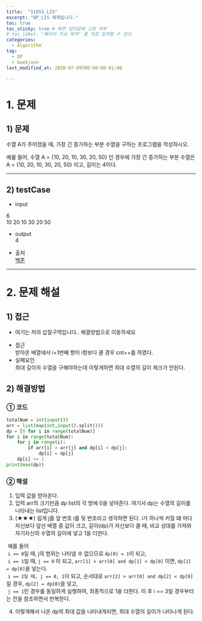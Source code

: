 ```yaml
---
title:  "11053_LIS"
excerpt: "DP_LIS 예제입니다."
toc: true
toc_sticky: true # 화면 넘어갈때 고정 여부
# toc_label: "페이지 주요 목차" 를 직접 입력할 수 있다.
categories:
  - Algorithm
tag:
  - DP
  - baekjoon
last_modified_at: 2020-07-09T00:00:00-01:00

---
```


# 1. 문제
## 1) 문제
수열 A가 주어졌을 때, 가장 긴 증가하는 부분 수열을 구하는 프로그램을 작성하시오.

예를 들어, 수열 A = {10, 20, 10, 30, 20, 50} 인 경우에 가장 긴 증가하는 부분 수열은 A = {10, 20, 10, 30, 20, 50} 이고, 길이는 4이다.

---

## 2) testCase
- input

6 <br>
10 20 10 30 20 50

- output <br>
4

- 출처 <br>
[백준](https://www.acmicpc.net/problem/11053)

---

# 2. 문제 해설

## 1) 접근
* 여기는 저의 삽질구역입니다.. 해결방법으로 이동하세요
- 접근 <br>
받아온 배열에서 i+1번째 항이 i항보다 클 경우 cnt++를 하였다.
- 실패요인 <br>
최대 길이의 수열을 구해야하는데 이렇게하면 최대 수열의 길이 체크가 안된다.

## 2) 해결방법

### ① 코드

```python
totalNum = int(input())
arr = list(map(int,input().split()))
dp = [0 for i in range(totalNum)]
for i in range(totalNum):
    for j in range(i):
        if arr[i] > arr[j] and dp[i] < dp[j]:
            dp[i] = dp[j]
    dp[i] += 1
print(max(dp))
```

### ② 해설
1. 입력 값을 받아온다.
2. 입력 arr의 크기만큼 dp list의 각 방에 0을 넣어준다. 여기서 dp는 수열의 길이를 나타내는 list입니다.
3. (★★★) 쉽게 j를 앞 번호 i를 뒷 번호라고 생각하면 된다. i가 하나씩 커질 떄 마다 자신보다 앞선 배열 중 값이 크고, 길이(dp)가 자신보다 클 때, 비교 상대를 가져와 자기자신의 수열의 길이에 넣고 1을 더한다.

&nbsp;예를 들어 <br>
&nbsp;`i == 0`일 때, j의 범위는 나타낼 수 없으므로 `dp[0] = 1`이 되고,<br>
&nbsp;`i == 1`일 때, `j == 0` 이 되고, `arr[1] > arr[0] and dp[1] < dp[0]` 이면, `dp[1] = dp[0]`을 넣는다.<br>
&nbsp;`i == 2일 때, j == 0, 1`이 되고, 순서대로 `arr[2] > arr[0] and dp[2] < dp[0]` 일 경우, `dp[2] = dp[0]`을 넣고, <br>
&nbsp;`j == 1`인 경우를 동일하게 실행하여, 최종적으로 1을 더한다. 이 후 i == 3일 경우부터는 전을 참조하면서 반복한다.

4. 이렇게해서 나온 dp의 최대 값을 나타내게되면, 최대 수열의 길이가 나타나게 된다.